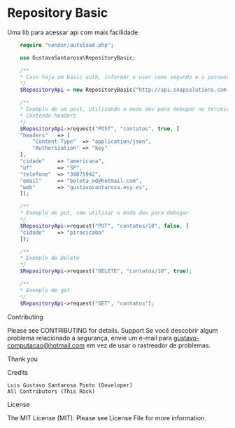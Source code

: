 # Repository Basic
Uma lib para acessar api com mais facilidade

```php
    require "vendor/autoload.php";

    use GustavoSantarosa\RepositoryBasic;

    /**
    * Caso haja um basic auth, informar o user como segundo e o password como terceiro parametro 
    */
    $RepositoryApi = new RepositoryBasic("http://api.snapsolutions.com.br/api", "apikey", "password");

    /**
    * Exemplo de um post, utilizando o modo dev para debugar no terceiro parametro.
    * Contendo headers
    */
    $RepositoryApi->request("POST", "contatos", true, [
    "headers"   => [
        "Content-Type"  => "application/json",
        "Authorization" => "key"
    ],
    "cidade"    => "americana",
    "uf"        => "SP",
    "telefone"  => "34075942",
    "email"     => "bolota_xd@hotmail.com",
    "web"       => "gustavosantarosa.esy.es",
    ]);

    /**
    * Exemplo de put, sem utilizar o modo dev para debugar
    */
    $RepositoryApi->request("PUT", "contatos/10", false, [
    "cidade"    => "piracicaba"
    ]);  

    /**
    * Exemplo de Delete
    */
    $RepositoryApi->request("DELETE", "contatos/10", true);

    /**
    * Exemplo de get
    */
    $RepositoryApi->request("GET", "contatos");
```

Contributing

Please see CONTRIBUTING for details.
Support
Se você descobrir algum problema relacionado à segurança, envie um e-mail para gustavo-computacao@hotmail.com em vez de usar o rastreador de problemas.

Thank you

Credits

    Luis Gustavo Santarosa Pinto (Developer)
    All Contributors (This Rock)

License

The MIT License (MIT). Please see License File for more information.
